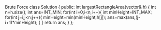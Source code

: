 Brute Force
class Solution {
public:
int largestRectangleArea(vector<int>& h) {
int n=h.size();
int ans=INT_MIN;
for(int i=0;i<n;i++){
int minHeight=INT_MAX;
for(int j=i;j<n;j++){
minHeight=min(minHeight,h[j]);
ans=max(ans,(j-i+1)*minHeight);
}
}
return ans;
}
};
